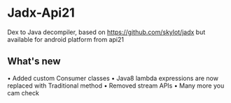 # Jadx-Api21
Dex to Java decompiler,  based on https://github.com/skylot/jadx
but available for android platform from api21 
## What's new
• Added custom Consumer classes
• Java8 lambda expressions are now replaced with Traditional method
• Removed stream APIs
• Many more you cam check
